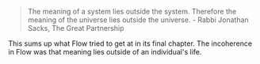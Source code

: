 > The meaning of a system lies outside the system. Therefore the meaning of the universe lies outside the universe. <span class="source">- Rabbi Jonathan Sacks, The Great Partnership</span>

This sums up what Flow tried to get at in its final chapter. The incoherence in Flow was that meaning lies outside of an individual's life. 


